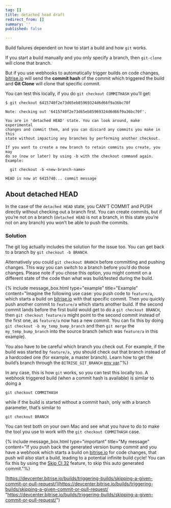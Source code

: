 ```yaml
---
tag: []
title: detached head draft
redirect_from: []
summary: ''
published: false

---
```

Build failures dependent on how to start a build and how `git` works.

If you start a build manually and you only specify a branch, then `git-clone` will clone that branch.

But if you use webhooks to automatically trigger builds on code changes, [bitrise.io](https://www.bitrise.io/) will send the **commit hash** of the commit which triggered the build and **Git Clone** will clone that specific commit.

You can test this locally, if you do `git checkout COMMITHASH` you’ll get:

    $ git checkout 6415740f2e73d65eb85969324d6d66f9a36bc70f
    
    Note: checking out '6415740f2e73d65eb85969324d6d66f9a36bc70f'.
    
    You are in 'detached HEAD' state. You can look around, make experimental
    changes and commit them, and you can discard any commits you make in this
    state without impacting any branches by performing another checkout.
    
    If you want to create a new branch to retain commits you create, you may
    do so (now or later) by using -b with the checkout command again. Example:
    
      git checkout -b <new-branch-name>
    
    HEAD is now at 6415740... commit message

## About detached HEAD

In the case of the `detached HEAD` state, you CAN'T COMMIT and PUSH directly without checking out a branch first. You can create commits, but if you’re not on a branch (`detached HEAD` is not a branch, in this state you’re not on any branch) you won’t be able to push the commits.

### Solution

The git log actually includes the solution for the issue too. You can get back to a branch by `git checkout -b BRANCH`.

Alternatively you could `git checkout BRANCH` before committing and pushing changes. This way you can switch to a branch before you’d do those changes. Please note if you chose this option, you might commit on a different state of the code than what was build/tested during the build.

{% include message_box.html type="example" title="Example" content="Imagine the following use case: you push code to `feature/a`, which starts a build on [bitrise.io](https://www.bitrise.io/) with that specific commit. Then you quickly push another commit to `feature/a` which starts another build. If the second commit lands before the first build would get to do a `git checkout BRANCH`, then `git checkout feature/a` might point to the second commit instead of the first one, as `feature/a` now has a new commit. You can fix this by doing `git checkout -b my_temp_bump_branch` and then `git merge` the `my_temp_bump_branch` into the source branch (which was `feature/a` in this example).

You also have to be careful which branch you check out. For example, if the build was started by `feature/a,` you should check out that branch instead of a hardcoded one (for example, a master branch). Learn how to get the build’s branch through the `BITRISE_GIT_BRANCH` [env var](/builds/available-environment-variables/)."%}

In any case, this is how `git` works, so you can test this locally too. A webhook triggered build (when a commit hash is available) is similar to doing a

    git checkout COMMITHASH

while if the build is started without a commit hash, only with a branch parameter, that’s similar to

    git checkout BRANCH

You can test both on your own Mac and see what you have to do to make the tool you use to work with the `git checkout COMMITHASH` case.

{% include message_box.html type="important" title="My message" content="If you push back the generated version bump commit and you have a webhook which starts a build on [bitrise.io](https://www.bitrise.io/) for code changes, that push will also start a build, leading to a potential infinite build cycle! You can fix this by using the [Skip CI 32](http://devcenter.bitrise.io/tips-and-tricks/skip-a-build/) feature, to skip this auto generated commit."%}



[https://devcenter.bitrise.io/builds/triggering-builds/skipping-a-given-commit-or-pull-request/](https://devcenter.bitrise.io/builds/triggering-builds/skipping-a-given-commit-or-pull-request/ "https://devcenter.bitrise.io/builds/triggering-builds/skipping-a-given-commit-or-pull-request/")